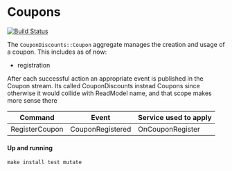 # Coupons

[![Build Status](https://github.com/RailsEventStore/cqrs-es-sample-with-res/workflows/ordering/badge.svg)](https://github.com/RailsEventStore/cqrs-es-sample-with-res/actions/workflows/ordering.yml)

The `CouponDiscounts::Coupon` aggregate manages the creation and usage of a coupon. This includes as of now:

- registration

After each successful action an appropriate event is published in the Coupon stream.
Its called CouponDiscounts instead Coupons since otherwise it would collide with ReadModel name, and that scope makes more sense there

|     Command     | Event | Service used to apply |
|:---------------:|:-----:|:----------------------|
| RegisterCoupon  | CouponRegistered | OnCouponRegister |

#### Up and running

```
make install test mutate
```
